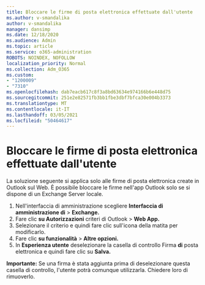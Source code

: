```yaml
---
title: Bloccare le firme di posta elettronica effettuate dall'utente
ms.author: v-smandalika
author: v-smandalika
manager: dansimp
ms.date: 12/18/2020
ms.audience: Admin
ms.topic: article
ms.service: o365-administration
ROBOTS: NOINDEX, NOFOLLOW
localization_priority: Normal
ms.collection: Adm_O365
ms.custom:
- "1200009"
- "7310"
ms.openlocfilehash: dab7eacb617c8f3a8bd63634e974166b6e448d75
ms.sourcegitcommit: 251e2e82571fb3bb1fbe3dbf7bfca30e004b3373
ms.translationtype: MT
ms.contentlocale: it-IT
ms.lasthandoff: 03/05/2021
ms.locfileid: "50464617"
---
```

# <a name="block-user-made-email-signatures"></a>Bloccare le firme di posta elettronica effettuate dall'utente

La soluzione seguente si applica solo alle firme di posta elettronica create in Outlook sul Web. È possibile bloccare le firme nell'app Outlook solo se si dispone di un Exchange Server locale.

1. Nell'interfaccia di amministrazione scegliere **Interfaccia di amministrazione di**  >  **Exchange.**
2. Fare clic **su Autorizzazioni** criteri di Outlook  >  **Web App.**
3. Selezionare il criterio e quindi fare clic sull'icona della matita per modificarlo.
4. Fare clic **su funzionalità**  >  **Altre opzioni.**
5. In **Esperienza utente** deselezionare la casella di controllo Firma **di** posta elettronica e quindi fare clic su **Salva.**

**Importante:** Se una firma è stata aggiunta prima di deselezionare questa casella di controllo, l'utente potrà comunque utilizzarla. Chiedere loro di rimuoverlo.
